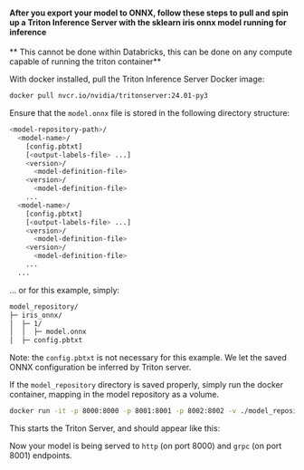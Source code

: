 #### After you export your model to ONNX, follow these steps to pull and spin up a Triton Inference Server with the sklearn iris onnx model running for inference
** This cannot be done within Databricks, this can be done on any compute capable of running the triton container**

With docker installed, pull the Triton Inference Server Docker image:
```bash
docker pull nvcr.io/nvidia/tritonserver:24.01-py3
```

Ensure that the `model.onnx` file is stored in the following directory structure:

```bash
<model-repository-path>/
  <model-name>/
    [config.pbtxt]
    [<output-labels-file> ...]
    <version>/
      <model-definition-file>
    <version>/
      <model-definition-file>
    ...
  <model-name>/
    [config.pbtxt]
    [<output-labels-file> ...]
    <version>/
      <model-definition-file>
    <version>/
      <model-definition-file>
    ...
  ...
  ```

  ... or for this example, simply:

```bash
model_repository/
├─ iris_onnx/
│  ├─ 1/
│  │  ├─ model.onnx
│  ├─ config.pbtxt
```

Note: the `config.pbtxt` is not necessary for this example. We let the saved ONNX configuration be inferred by Triton server. 

If the `model_repository` directory is saved properly, simply run the docker container, mapping in the model repository as a volume.

```bash
docker run -it -p 8000:8000 -p 8001:8001 -p 8002:8002 -v ./model_repository:/models nvcr.io/nvidia/tritonserver:24.01-py3 tritonserver --model-repository=/models
```

This starts the Triton Server, and should appear like this:


Now your model is being served to `http` (on port 8000) and `grpc` (on port 8001) endpoints.
